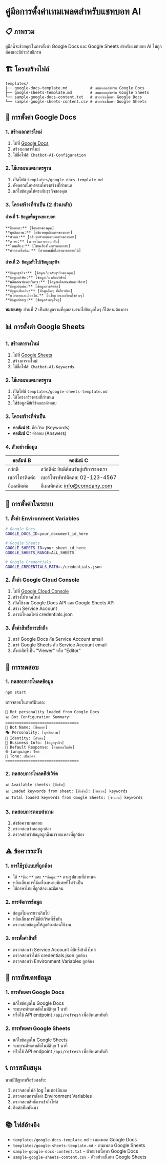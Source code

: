 # คู่มือการตั้งค่าเทมเพลตสำหรับแชทบอท AI

## 📋 ภาพรวม

คู่มือนี้จะช่วยคุณในการตั้งค่า Google Docs และ Google Sheets สำหรับแชทบอท AI ให้ถูกต้องและมีประสิทธิภาพ

## 🏗️ โครงสร้างไฟล์

```
templates/
├── google-docs-template.md          # เทมเพลตสำหรับ Google Docs
├── google-sheets-template.md        # เทมเพลตสำหรับ Google Sheets
└── sample-google-docs-content.txt   # ตัวอย่างเนื้อหา Google Docs
└── sample-google-sheets-content.csv # ตัวอย่างเนื้อหา Google Sheets
```

## 📄 การตั้งค่า Google Docs

### 1. สร้างเอกสารใหม่
1. ไปที่ [Google Docs](https://docs.google.com)
2. สร้างเอกสารใหม่
3. ใช้ชื่อไฟล์: `Chatbot-AI-Configuration`

### 2. ใช้เทมเพลตมาตรฐาน
1. เปิดไฟล์ `templates/google-docs-template.md`
2. คัดลอกเนื้อหาตามโครงสร้างที่กำหนด
3. แก้ไขข้อมูลให้ตรงกับธุรกิจของคุณ

### 3. โครงสร้างที่จำเป็น (2 ส่วนหลัก)

#### ส่วนที่ 1: ข้อมูลพื้นฐานของบอท
```
**ชื่อบอท:** [ชื่อบอทของคุณ]
**บุคลิกภาพ:** [อธิบายบุคลิกภาพของบอท]
**ตัวตน:** [อธิบายตัวตนและบทบาทของบอท]
**ภาษา:** [ภาษาในการตอบกลับ]
**โทนเสียง:** [โทนเสียงในการตอบกลับ]
**คำตอบเริ่มต้น:** [คำตอบเมื่อไม่สามารถตอบได้]
```

#### ส่วนที่ 2: ข้อมูลทั่วไป/ข้อมูลธุรกิจ
```
**ข้อมูลธุรกิจ:** [ข้อมูลเกี่ยวกับธุรกิจของคุณ]
**ข้อมูลบริษัท:** [ข้อมูลเกี่ยวกับบริษัท]
**ผลิตภัณฑ์และบริการ:** [ข้อมูลผลิตภัณฑ์และบริการ]
**ข้อมูลติดต่อ:** [ข้อมูลการติดต่อ]
**ข้อมูลเพิ่มเติม:** [ข้อมูลอื่นๆ ที่เกี่ยวข้อง]
**นโยบายและเงื่อนไข:** [นโยบายและเงื่อนไขต่างๆ]
**ข้อมูลสำคัญ:** [ข้อมูลสำคัญอื่นๆ]
```

**หมายเหตุ:** ส่วนที่ 2 เป็นข้อมูลรวมที่คุณสามารถใส่ข้อมูลใดๆ ก็ได้ตามต้องการ

## 📊 การตั้งค่า Google Sheets

### 1. สร้างตารางใหม่
1. ไปที่ [Google Sheets](https://sheets.google.com)
2. สร้างตารางใหม่
3. ใช้ชื่อไฟล์: `Chatbot-AI-Keywords`

### 2. ใช้เทมเพลตมาตรฐาน
1. เปิดไฟล์ `templates/google-sheets-template.md`
2. ใช้โครงสร้างตามที่กำหนด
3. ใส่ข้อมูลคีย์เวิร์ดและคำตอบ

### 3. โครงสร้างที่จำเป็น
- **คอลัมน์ B:** คีย์เวิร์ด (Keywords)
- **คอลัมน์ C:** คำตอบ (Answers)

### 4. ตัวอย่างข้อมูล
| คอลัมน์ B | คอลัมน์ C |
|-----------|-----------|
| สวัสดี | สวัสดีค่ะ ยินดีต้อนรับสู่บริการของเรา |
| เบอร์โทรติดต่อ | เบอร์โทรศัพท์ติดต่อ: 02-123-4567 |
| อีเมลติดต่อ | อีเมลติดต่อ: info@company.com |

## 🔧 การตั้งค่าในระบบ

### 1. ตั้งค่า Environment Variables
```bash
# Google Docs
GOOGLE_DOCS_ID=your_document_id_here

# Google Sheets
GOOGLE_SHEETS_ID=your_sheet_id_here
GOOGLE_SHEETS_RANGE=ALL_SHEETS

# Google Credentials
GOOGLE_CREDENTIALS_PATH=./credentials.json
```

### 2. ตั้งค่า Google Cloud Console
1. ไปที่ [Google Cloud Console](https://console.cloud.google.com)
2. สร้างโปรเจคใหม่
3. เปิดใช้งาน Google Docs API และ Google Sheets API
4. สร้าง Service Account
5. ดาวน์โหลดไฟล์ credentials.json

### 3. ตั้งค่าสิทธิ์การเข้าถึง
1. แชร์ Google Docs กับ Service Account email
2. แชร์ Google Sheets กับ Service Account email
3. ตั้งค่าสิทธิ์เป็น "Viewer" หรือ "Editor"

## 🧪 การทดสอบ

### 1. ทดสอบการโหลดข้อมูล
```bash
npm start
```

ตรวจสอบในเทอร์มินอล:
```
📄 Bot personality loaded from Google Docs
📊 Bot Configuration Summary:
================================
🤖 Bot Name: [ชื่อบอท]
🎭 Personality: [บุคลิกภาพ]
👤 Identity: [ตัวตน]
🏢 Business Info: [ข้อมูลธุรกิจ]
💬 Default Response: [คำตอบเริ่มต้น]
🌐 Language: ไทย
🎵 Tone: เป็นมิตร
================================
```

### 2. ทดสอบการโหลดคีย์เวิร์ด
```
📊 Available sheets: [ชื่อชีท]
📊 Loaded keywords from sheet: [ชื่อชีท]: [จำนวน] keywords
📊 Total loaded keywords from Google Sheets: [จำนวน] keywords
```

### 3. ทดสอบการตอบคำถาม
1. ส่งข้อความทดสอบ
2. ตรวจสอบว่าตอบถูกต้อง
3. ตรวจสอบว่าข้อมูลถูกดึงมาจากแหล่งที่ถูกต้อง

## ⚠️ ข้อควรระวัง

### 1. การใช้รูปแบบที่ถูกต้อง
- ใช้ `**ชื่อ:**` และ `**ข้อมูล:**` ตามรูปแบบที่กำหนด
- หลีกเลี่ยงการใช้เครื่องหมายพิเศษที่ไม่จำเป็น
- ใช้ภาษาไทยที่ถูกต้องและชัดเจน

### 2. การจัดการข้อมูล
- ข้อมูลไม่ควรยาวเกินไป
- หลีกเลี่ยงการใช้คีย์เวิร์ดที่ซ้ำกัน
- ตรวจสอบข้อมูลให้ถูกต้องก่อนใช้งาน

### 3. การตั้งค่าสิทธิ์
- ตรวจสอบว่า Service Account มีสิทธิ์เข้าถึงไฟล์
- ตรวจสอบว่าไฟล์ credentials.json ถูกต้อง
- ตรวจสอบว่า Environment Variables ถูกต้อง

## 🔄 การอัพเดทข้อมูล

### 1. การอัพเดท Google Docs
- แก้ไขข้อมูลใน Google Docs
- ระบบจะอัพเดทอัตโนมัติทุก 1 นาที
- หรือใช้ API endpoint `/api/refresh` เพื่ออัพเดททันที

### 2. การอัพเดท Google Sheets
- แก้ไขข้อมูลใน Google Sheets
- ระบบจะอัพเดทอัตโนมัติทุก 1 นาที
- หรือใช้ API endpoint `/api/refresh` เพื่ออัพเดททันที

## 📞 การสนับสนุน

หากมีปัญหาหรือข้อสงสัย:
1. ตรวจสอบไฟล์ log ในเทอร์มินอล
2. ตรวจสอบการตั้งค่า Environment Variables
3. ตรวจสอบสิทธิ์การเข้าถึงไฟล์
4. ติดต่อทีมพัฒนา

## 📚 ไฟล์อ้างอิง

- `templates/google-docs-template.md` - เทมเพลต Google Docs
- `templates/google-sheets-template.md` - เทมเพลต Google Sheets
- `sample-google-docs-content.txt` - ตัวอย่างเนื้อหา Google Docs
- `sample-google-sheets-content.csv` - ตัวอย่างเนื้อหา Google Sheets

